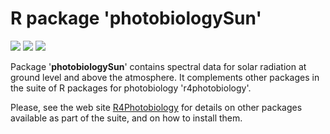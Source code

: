 # R package 'photobiologySun' #

[![](http://www.r-pkg.org/badges/version/photobiologySun)](https://cran.r-project.org/package=photobiologySun) [![](http://cranlogs.r-pkg.org/badges/photobiologySun)](http://cran.rstudio.com/web/packages/photobiologySun/index.html) [![](http://cranlogs.r-pkg.org/badges/grand-total/photobiologySun)](http://cran.rstudio.com/web/packages/photobiologySun/index.html)

Package '**photobiologySun**' contains spectral data for solar radiation at ground level and above the atmosphere. It complements other packages in the suite of R packages for photobiology 'r4photobiology'.
 
Please, see the web site [R4Photobiology](http://www.r4photobiology.info) for details on other packages available as part of the suite, and on how to install them.